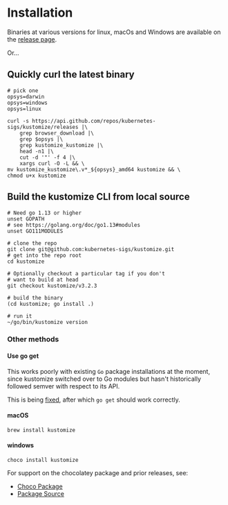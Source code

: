 [release page]: https://github.com/kubernetes-sigs/kustomize/releases
[Go]: https://golang.org

# Installation

Binaries at various versions for linux, macOs and Windows
are available on the [release page].

Or...

## Quickly curl the latest binary

```
# pick one
opsys=darwin
opsys=windows
opsys=linux

curl -s https://api.github.com/repos/kubernetes-sigs/kustomize/releases |\
    grep browser_download |\
    grep $opsys |\
    grep kustomize_kustomize |\
    head -n1 |\
    cut -d '"' -f 4 |\
    xargs curl -O -L && \
mv kustomize_kustomize\.v*_${opsys}_amd64 kustomize && \
chmod u+x kustomize
```

## Build the kustomize CLI from local source
```
# Need go 1.13 or higher
unset GOPATH
# see https://golang.org/doc/go1.13#modules
unset GO111MODULES

# clone the repo
git clone git@github.com:kubernetes-sigs/kustomize.git
# get into the repo root
cd kustomize

# Optionally checkout a particular tag if you don't
# want to build at head
git checkout kustomize/v3.2.3

# build the binary
(cd kustomize; go install .)

# run it
~/go/bin/kustomize version
```

### Other methods

#### Use go get

This works poorly with existing `Go` package installations at the
moment, since kustomize switched over to Go modules but hasn't
historically followed semver with respect to its API.

This is being [fixed](versioningPolicy.md), after which
`go get` should work correctly.

#### macOS

```
brew install kustomize
```

#### windows

```
choco install kustomize
```

For support on the chocolatey package
and prior releases, see:
- [Choco Package](https://chocolatey.org/packages/kustomize)
- [Package Source](https://github.com/kenmaglio/choco-kustomize)
